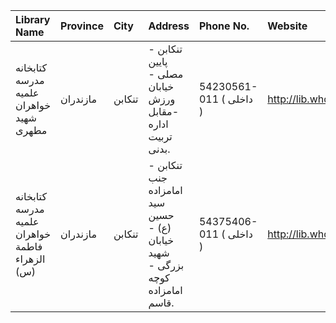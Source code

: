 | Library Name                                   | Province   | City   | Address                                                                      | Phone No.               | Website           |
|:-----------------------------------------------|:-----------|:-------|:-----------------------------------------------------------------------------|:------------------------|:------------------|
| كتابخانه مدرسه علمیه خواهران شهید مطهری        | مازندران   | تنكابن | تنكابن - پایین مصلی - خیابان ورزش -مقابل اداره تربیت بدنی.                   | 54230561-011 ( داخلی  ) | http://lib.whc.ir |
| كتابخانه مدرسه علمیه خواهران فاطمة الزهراء (س) | مازندران   | تنكابن | تنكابن - جنب امامزاده سید حسین (ع) - خیابان شهید بزرگی - كوچه امامزاده قاسم. | 54375406-011 ( داخلی  ) | http://lib.whc.ir |